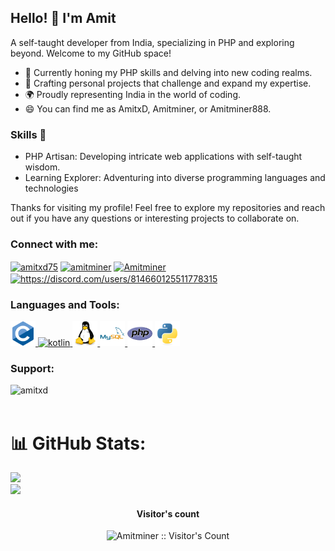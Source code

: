 ## Hello! 👋 I'm Amit

A self-taught developer from India, specializing in PHP and exploring beyond. Welcome to my GitHub space!

- 🌱 Currently honing my PHP skills and delving into new coding realms.
- 🔭 Crafting personal projects that challenge and expand my expertise.
- 🌍 Proudly representing India in the world of coding.
- 😄 You can find me as AmitxD, Amitminer, or Amitminer888.

### Skills 🚀

- PHP Artisan: Developing intricate web applications with self-taught wisdom.
- Learning Explorer: Adventuring into diverse programming languages and technologies

Thanks for visiting my profile! Feel free to explore my repositories and reach out if you have any questions or interesting projects to collaborate on.
<h3 align="left">Connect with me:</h3>
<p align="left">
<a href="https://twitter.com/amitxd75" target="blank"><img align="center" src="https://raw.githubusercontent.com/rahuldkjain/github-profile-readme-generator/master/src/images/icons/Social/twitter.svg" alt="amitxd75" height="30" width="40" /></a>
<a href="https://instagram.com/amitminer" target="blank"><img align="center" src="https://raw.githubusercontent.com/rahuldkjain/github-profile-readme-generator/master/src/images/icons/Social/instagram.svg" alt="amitminer" height="30" width="40" /></a>
<a href="https://account.xbox.com/en-in/profile?gamertag=Amitminer" target="blank"><img align="center" src="https://raw.githubusercontent.com/gauravghongde/social-icons/master/SVG/Color/Xbox.svg" alt="Amitminer" height="30" width="40" /></a>
<a href="https://discord.com/users/814660125511778315" target="blank"><img align="center" src="https://raw.githubusercontent.com/rahuldkjain/github-profile-readme-generator/master/src/images/icons/Social/discord.svg" alt="https://discord.com/users/814660125511778315" height="30" width="40" /></a>
</p>

<h3 align="left">Languages and Tools:</h3>
<p align="left"> <a href="https://www.cprogramming.com/" target="_blank" rel="noreferrer"> <img src="https://raw.githubusercontent.com/devicons/devicon/master/icons/c/c-original.svg" alt="c" width="40" height="40"/> </a> <a href="https://kotlinlang.org" target="_blank" rel="noreferrer"> <img src="https://www.vectorlogo.zone/logos/kotlinlang/kotlinlang-icon.svg" alt="kotlin" width="40" height="40"/> </a> <a href="https://www.linux.org/" target="_blank" rel="noreferrer"> <img src="https://raw.githubusercontent.com/devicons/devicon/master/icons/linux/linux-original.svg" alt="linux" width="40" height="40"/> </a> <a href="https://www.mysql.com/" target="_blank" rel="noreferrer"> <img src="https://raw.githubusercontent.com/devicons/devicon/master/icons/mysql/mysql-original-wordmark.svg" alt="mysql" width="40" height="40"/> </a> <a href="https://www.php.net" target="_blank" rel="noreferrer"> <img src="https://raw.githubusercontent.com/devicons/devicon/master/icons/php/php-original.svg" alt="php" width="40" height="40"/> </a> <a href="https://www.python.org" target="_blank" rel="noreferrer"> <img src="https://raw.githubusercontent.com/devicons/devicon/master/icons/python/python-original.svg" alt="python" width="40" height="40"/> </a> </p>

<h3 align="left">Support:</h3>
<p><a href="https://www.buymeacoffee.com/amitxd"> <img align="left" src="https://cdn.buymeacoffee.com/buttons/v2/default-yellow.png" height="50" width="210" alt="amitxd " /></a></p><br><br>

# 📊 GitHub Stats:
![](https://github-readme-stats.vercel.app/api?username=Amitminer&theme=dark&hide_border=false&include_all_commits=true&count_private=false)<br/>
![](https://github-readme-stats.vercel.app/api/top-langs/?username=Amitminer&theme=dark&hide_border=false&include_all_commits=true&count_private=false&layout=compact)

<h4 align="center">Visitor's count </h4>
<p align="center"><img src="https://profile-counter.glitch.me/{Amitminer888}/count.svg" alt="Amitminer :: Visitor's Count" /></p>
